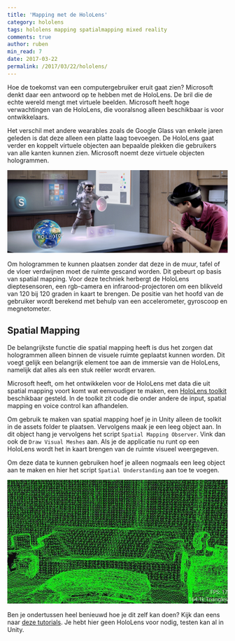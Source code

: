 ```yaml
---
title: 'Mapping met de HoloLens'
category: hololens
tags: hololens mapping spatialmapping mixed reality 
comments: true
author: ruben
min_read: 7
date: 2017-03-22
permalink: /2017/03/22/hololens/
---
```


Hoe de toekomst van een computergebruiker eruit gaat zien? Microsoft denkt daar een antwoord op te hebben met de HoloLens. De bril die de echte wereld mengt met virtuele beelden. Microsoft heeft hoge verwachtingen van de HoloLens, die vooralsnog alleen beschikbaar is voor ontwikkelaars. 

Het verschil met andere wearables zoals de Google Glass van enkele jaren geleden is dat deze alleen een platte laag toevoegen. De HoloLens gaat verder en koppelt virtuele objecten aan bepaalde plekken die gebruikers van alle kanten kunnen zien. Microsoft noemt deze virtuele objecten hologrammen. 

![HoloLens](/assets/hololens/hololens.jpg)

Om hologrammen te kunnen plaatsen zonder dat deze in de muur, tafel of de vloer verdwijnen moet de ruimte gescand worden. Dit gebeurt op basis van spatial mapping. Voor deze techniek herbergt de HoloLens dieptesensoren, een rgb-camera en infrarood-projectoren om een blikveld van 120 bij 120 graden in kaart te brengen. De positie van het hoofd van de gebruiker wordt berekend met behulp van een accelerometer, gyroscoop en megnetometer.

## Spatial Mapping
De belangrijkste functie die spatial mapping heeft is dus het zorgen dat hologrammen alleen binnen de visuele ruimte geplaatst kunnen worden. Dit voegt gelijk een belangrijk element toe aan de immersie van de HoloLens, namelijk dat alles als een stuk reëler wordt ervaren. 

Microsoft heeft, om het ontwikkelen voor de HoloLens met data die uit spatial mapping voort komt wat eenvoudiger te maken, een [HoloLens toolkit](https://github.com/Microsoft/HoloToolkit-Unity) beschikbaar gesteld. In de toolkit zit code die onder andere de input, spatial mapping en voice control kan afhandelen.

Om gebruik te maken van spatial mapping hoef je in Unity alleen de toolkit in de assets folder te plaatsen. Vervolgens maak je een leeg object aan. In dit object hang je vervolgens het script `Spatial Mapping Observer`. Vink dan ook de `Draw Visual Meshes` aan. Als je de applicatie nu runt op een HoloLens wordt het in kaart brengen van de ruimte visueel weergegeven.

Om deze data te kunnen gebruiken hoef je alleen nogmaals een leeg object aan te maken en hier het script `Spatial Understanding` aan toe te voegen. 

![HoloLens Spatial Mapping](/assets/hololens/hololens_spatial.jpg) 

Ben je ondertussen heel benieuwd hoe je dit zelf kan doen? Kijk dan eens naar [deze tutorials](http://www.cameronvetter.com/2016/10/25/hololens-tutorial-unity-3d-project-creation/). Je hebt hier geen HoloLens voor nodig, testen kan al in Unity.
